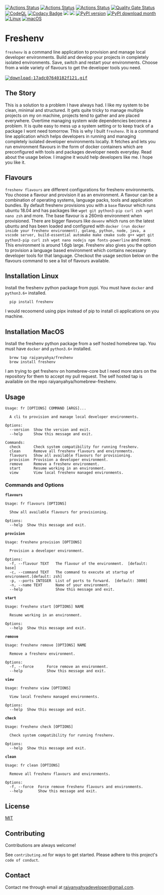 
[![Actions Status](https://github.com/raiyanyahya/freshenv/workflows/Build%20Test/badge.svg)](https://github.com/raiyanyahya/freshenv/actions) [![Actions Status](https://github.com/raiyanyahya/freshenv/workflows/Package%20Release/badge.svg)](https://github.com/raiyanyahya/freshenv/actions) [![Actions Status](https://github.com/raiyanyahya/freshenv/workflows/Integration%20Tests/badge.svg)](https://github.com/raiyanyahya/freshenv/actions) [![Quality Gate Status](https://sonarcloud.io/api/project_badges/measure?project=raiyanyahya_freshenv&metric=alert_status)](https://sonarcloud.io/summary/new_code?id=raiyanyahya_freshenv) [![CodeQL](https://github.com/raiyanyahya/freshenv/workflows/CodeQL/badge.svg)](https://github.com/raiyanyahya/freshenv/actions?query=workflow%3ACodeQL) [![Codacy Badge](https://app.codacy.com/project/badge/Grade/786fd03c3cc5450c8ad6cf7c00302a94)](https://www.codacy.com/gh/raiyanyahya/freshenv/dashboard?utm_source=github.com&amp;utm_medium=referral&amp;utm_content=raiyanyahya/freshenv&amp;utm_campaign=Badge_Grade) [![](https://img.shields.io/badge/python-3.6+-blue.svg)]() [![](https://img.shields.io/github/license/raiyanyahya/freshenv.svg)]() [![PyPI version](https://badge.fury.io/py/freshenv.svg)](https://badge.fury.io/py/freshenv) [![PyPI download month](https://img.shields.io/pypi/dm/freshenv.svg)](https://pypi.python.org/pypi/freshenv/) [![Linux](https://svgshare.com/i/Zhy.svg)](https://svgshare.com/i/Zhy.svg) [![macOS](https://svgshare.com/i/ZjP.svg)](https://svgshare.com/i/ZjP.svg)


# Freshenv 
```freshenv``` is a  command line application to provision and manage local developer environments. Build and develop your projects in completely isolated environments. Save, switch and restart your environments. Choose from a wide variety of flavours to get the developer tools you need.\
\
<kbd>
[![download-17adc07640182f121.gif](https://s10.gifyu.com/images/download-17adc07640182f121.gif)](https://gifyu.com/image/Sbsim)
</kbd>
## The Story

This is a solution to a problem I have always had. I like my system to be clean, minimal and structured. 
It gets quite tricky to manage multiple projects on my on machine, projects tend to gather and are placed everywhere. 
Overtime managing system wide dependencies becomes a problem. It is quite easy to mess up a system setting or to 
keep track of a package I wont need tomorrow. This is why I built ```freshenv```. It is a command line application
 which helps developers in running and managing completely isolated developer environments locally. 
It fetches and lets you run environment flavours in the form of docker containers
which are preconfigured with tools and packages developer needs everyday. Read about the usage below. 
I imagine it would help developers like me. I hope you like it.

## Flavours

```freshenv flavours``` are different configurations for freshenv environments. You choose a flavour and provision it as an environment. A flavour can be a combination of operating systems, language packs, tools and application bundles. By default freshenv provisions you with a ```base``` flavour which runs ubuntu 18.04 and has packages like ```wget git python3-pip curl zsh wget nano zsh``` and more. The base flavour is a 260mb environment when provisioned. There are bigger flavours like ```devenv``` which runs on the latest ubuntu and has been loaded and configured with ```docker (run docker inside your freshenv environment), golang, python, node, java, a vscode server, build-essential automake make cmake sudo g++ wget git python3-pip curl zsh wget nano nodejs npm fonts-powerline``` and more. This environment is around 1.6gb large. Freshenv also gives you the option to provision a language based environment which contains necessary developer tools for that language. Checkout the usage section below on the flavours command to see a list of flavours available.

## Installation Linux

Install the freshenv python package from pypi. You must have ```docker``` and ```python3.6+```  installed.

```console
  pip install freshenv
```

I would recoomend using pipx instead of pip to install cli applications on you machine.

## Installation MacOS

Install the freshenv python package from a self hosted homebrew tap. You must have ```docker``` and ```python3.6+```  installed.

```console
  brew tap raiyanyahya/freshenv
  brew install freshenv
```

I am trying to get freshenv on homebrew-core but I need more stars on the repository for 
them to accept my pull request. The self hosted tap is available
on the repo raiyanyahya/homebrew-freshenv.
    
## Usage

```console
Usage: fr [OPTIONS] COMMAND [ARGS]...

  A cli to provision and manage local developer environments.

Options:
  --version  Show the version and exit.
  --help     Show this message and exit.

Commands:
  check      Check system compatibility for running freshenv.
  clean      Remove all freshenv flavours and environments.
  flavours   Show all available flavours for provisioning.
  provision  Provision a developer environment.
  remove     Remove a freshenv environment.
  start      Resume working in an environment.
  view       View local freshenv managed environments.
```

### Commands and Options

**```flavours```**
```console
Usage: fr flavours [OPTIONS]

  Show all available flavours for provisioning.

Options:
  --help  Show this message and exit.
```


**```provision```**
```console
Usage: freshenv provision [OPTIONS]

  Provision a developer environment.

Options:
  -f, --flavour TEXT   The flavour of the environment.  [default: base]
  -c, --command TEXT   The command to execute at startup of environment.[default: zsh]
  -p, --ports INTEGER  List of ports to forward.  [default: 3000]
  -n, --name TEXT      Name of your environment.
  --help               Show this message and exit.
```


**```start```**
```console
Usage: freshenv start [OPTIONS] NAME

  Resume working in an environment.

Options:
  --help  Show this message and exit.
```

**```remove```**
```console
Usage: freshenv remove [OPTIONS] NAME

  Remove a freshenv environment.

Options:
  -f, --force      Force remove an environment.
  --help           Show this message and exit.
```

**```view```**
```console
Usage: freshenv view [OPTIONS]

  View local freshenv managed environments.

Options:
  --help  Show this message and exit.
```

**```check```**
```console
Usage: freshenv check [OPTIONS]

  Check system compatibility for running freshenv.

Options:
  --help  Show this message and exit.
```

**```clean```**
```console
Usage: fr clean [OPTIONS]

  Remove all freshenv flavours and environments.

Options:
  -f, --force  Force remove freshenv flavours and environments.
  --help       Show this message and exit.
```

## License

[MIT](https://choosealicense.com/licenses/mit/)


## Contributing

Contributions are always welcome!

See `contributing.md` for ways to get started. Please adhere to this project's `code of conduct`.


## Contact

Contact me through email at raiyanyahyadeveloper@gmail.com.
